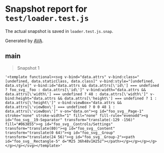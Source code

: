 # Snapshot report for `test/loader.test.js`

The actual snapshot is saved in `loader.test.js.snap`.

Generated by [AVA](https://ava.li).

## main

> Snapshot 1

    '<template functional><svg v-bind="data.attrs" v-bind:class="[undefined, data.staticClass, data.class]" v-bind:style="[undefined, data.style]" v-bind:id="data.attrs && data.attrs[\'id\'] === undefined ? foo_svg__foo : data.attrs[\'id\']" v-bind:width="data.attrs && data.attrs[\'width\'] === undefined ? 48 : data.attrs[\'width\']" v-bind:height="data.attrs && data.attrs[\'height\'] === undefined ? 1 : data.attrs[\'height\']" v-bind:viewBox="data.attrs && data.attrs[\'viewBox\'] === undefined ? 0 0 48 1 : data.attrs[\'viewBox\']" v-on="data.on"><g id="foo_svg__Page-1" stroke="none" stroke-width="1" fill="none" fill-rule="evenodd"><g id="foo_svg__19-Separator" transform="translate(-129 -156)" fill="#063855"><g id="foo_svg__Controls/Settings" transform="translate(80)"><g id="foo_svg__Content" transform="translate(0 64)"><g id="foo_svg__Group" transform="translate(24 56)"><g id="foo_svg__Group-2"><path id="foo_svg__Rectangle-5" d="M25 36h48v1H25z"></path></g></g></g></g></g></g></svg></template>'

